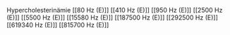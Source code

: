 Hypercholesterinämie
[[80 Hz (E)]]
[[410 Hz (E)]]
[[950 Hz (E)]]
[[2500 Hz (E)]]
[[5500 Hz (E)]]
[[15580 Hz (E)]]
[[187500 Hz (E)]]
[[292500 Hz (E)]]
[[619340 Hz (E)]]
[[815700 Hz (E)]]